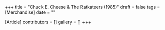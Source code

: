+++
title = "Chuck E. Cheese & The Ratkateers (1985)"
draft = false
tags = [Merchandise]
date = ""

[Article]
contributors = []
gallery = []
+++